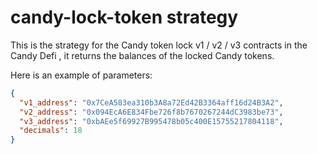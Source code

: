 # candy-lock-token strategy

This is the strategy for the Candy token lock v1 / v2 / v3 contracts in the Candy Defi , it returns the balances of the locked Candy tokens.

Here is an example of parameters:

```json
{
  "v1_address": "0x7CeA583ea310b3A8a72Ed42B3364aff16d24B3A2",
  "v2_address": "0x094EcA6E834Fbe726f8b7670267244dC3983be73",
  "v3_address": "0xbAEe5f69927B995478b05c400E15755217804118",
  "decimals": 18
}
```
